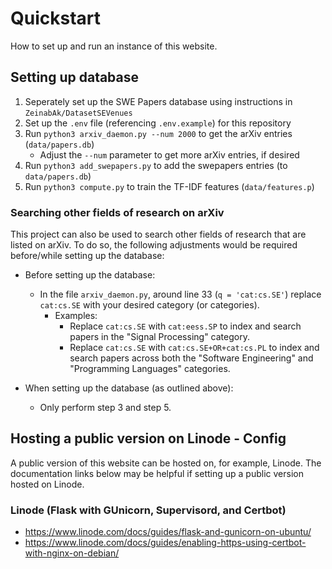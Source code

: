 # Quickstart

How to set up and run an instance of this website.

## Setting up database

1. Seperately set up the SWE Papers database using instructions in `ZeinabAk/DatasetSEVenues`
2. Set up the `.env` file (referencing `.env.example`) for this repository
3. Run `python3 arxiv_daemon.py --num 2000` to get the arXiv entries (`data/papers.db`)
    - Adjust the `--num` parameter to get more arXiv entries, if desired
4. Run `python3 add_swepapers.py` to add the swepapers entries (to `data/papers.db`)
5. Run `python3 compute.py` to train the TF-IDF features (`data/features.p`)

### Searching other fields of research on arXiv

This project can also be used to search other fields of research that are listed on arXiv. To do so, the following adjustments would be required before/while setting up the database:

- Before setting up the database:
    - In the file `arxiv_daemon.py`, around line 33 (`q = 'cat:cs.SE'`) replace `cat:cs.SE` with your desired category (or categories).
        - Examples:
            - Replace `cat:cs.SE` with `cat:eess.SP` to index and search papers in the "Signal Processing" category.
            - Replace `cat:cs.SE` with `cat:cs.SE+OR+cat:cs.PL` to index and search papers across both the "Software Engineering" and "Programming Languages" categories.

- When setting up the database (as outlined above):
    - Only perform step 3 and step 5.

## Hosting a public version on Linode - Config 

A public version of this website can be hosted on, for example, Linode.
The documentation links below may be helpful if setting up a public version hosted on Linode.

### Linode (Flask with GUnicorn, Supervisord, and Certbot)

- https://www.linode.com/docs/guides/flask-and-gunicorn-on-ubuntu/
- https://www.linode.com/docs/guides/enabling-https-using-certbot-with-nginx-on-debian/
